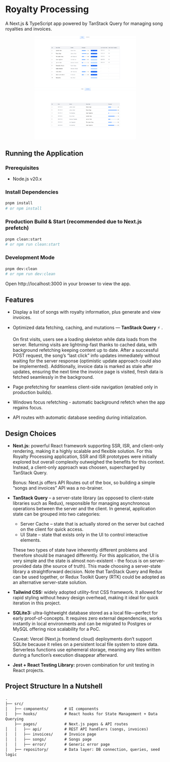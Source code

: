 # Royalty Processing

A Next.js & TypeScript app powered by TanStack Query for managing song royalties and invoices.

<p align="center">
  <img src="public/songs-screenshot.png" alt="alt text" width="320" />
  <img src="public/invoices-screenshot.png" alt="alt text" width="320" />
</p>

## Running the Application

### Prerequisites

- Node.js v20.x

### Install Dependencies

```bash
pnpm install
# or npm install
```

### Production Build & Start (recommended due to Next.js prefetch)

```bash
pnpm clean:start
# or npm run clean:start
```

### Development Mode

```bash
pnpm dev:clean
# or npm run dev:clean
```

Open http://localhost:3000 in your browser to view the app.

## Features

- Display a list of songs with royalty information, plus generate and view invoices.

- Optimized data fetching, caching, and mutations — **TanStack Query** ⚡ .

  On first visits, users see a loading skeleton while data loads from the server. Returning visits are lightning-fast thanks to cached data, with background refetching keeping content up to date. After a successful POST request, the song’s “last click” info updates immediately without waiting for the server response (optimistic update approach could also be implemented). Additionally, invoice data is marked as stale after updates, ensuring the next time the invoice page is visited, fresh data is fetched seamlessly in the background.

- Page prefetching for seamless client-side navigation (enabled only in production builds).

- Windows focus refetching - automatic background refetch when the app regains focus.

- API routes with automatic database seeding during initialization.

## Design Choices

- **Next.js:** powerful React framework supporting SSR, ISR, and client-only rendering, making it a highly scalable and flexible solution. For this Royalty Processing application, SSR and ISR prototypes were initially explored but overall complexity outweighed the benefits for this context. Instead, a client-only approach was choosen, supercharged by TanStack Query.

  Bonus: Next.js offers API Routes out of the box, so building a simple “songs and invoices” API was a no-brainer.

- **TanStack Query** – a server-state library (as opposed to client-state libraries such as Redux), responsible for managing asynchronous operations between the server and the client. In general, application state can be grouped into two categories:

  - Server Cache – state that is actually stored on the server but cached on the client for quick access.
  - UI State – state that exists only in the UI to control interactive elements.

  These two types of state have inherently different problems and therefore should be managed differently. For this application, the UI is very simple and the state is almost non-existent - the focus is on server-provided data (the source of truth). This made choosing a server-state library a straightforward decision. Note that TanStack Query and Redux can be used together, or Redux Toolkit Query (RTK) could be adopted as an alternative server-state solution.

- **Tailwind CSS:** widely adopted utility-first CSS framework. It allowed for rapid styling without heavy design overhead, making it ideal for quick iteration in this project.

- **SQLite3:** ultra-lightweight database stored as a local file—perfect for early proof-of-concepts. It requires zero external dependencies, works instantly in local environments and can be migrated to Postgres or MySQL offering nice scalability for a PoC.

  Caveat: Vercel (Next.js frontend cloud) deployments don’t support SQLite because it relies on a persistent local file system to store data. Serverless functions use ephemeral storage, meaning any files written during a function’s execution disappear afterward.

- **Jest + React Testing Library:** proven combination for unit testing in React projects.

## Project Structure In a Nutshell

```
.
├── src/
│   ├── components/       # UI components
│   ├── hooks/            # React hooks for State Management + Data Querying
    ├── pages/            # Next.js pages & API routes
│   │   ├── api/          # REST API handlers (songs, invoices)
│   │   ├── invoices/     # Invoice page
│   │   ├── songs/        # Songs page
│   │   ├── error/        # Generic error page
│   ├── repository/       # Data layer: DB connection, queries, seed logic
```
